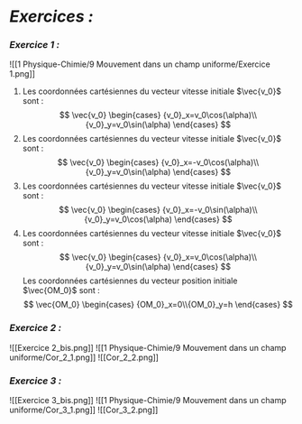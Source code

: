 # _**Exercices :**_

### _**Exercice 1 :**_

![[1 Physique-Chimie/9 Mouvement dans un champ uniforme/Exercice 1.png]]

1. Les coordonnées cartésiennes du vecteur vitesse initiale $\vec{v_0}$ sont :
	$$
	\vec{v_0}
	\begin{cases}
	{v_0}_x=v_0\cos(\alpha)\\{v_0}_y=v_0\sin(\alpha)
	\end{cases}
	$$
2. Les coordonnées cartésiennes du vecteur vitesse initiale $\vec{v_0}$ sont :
	$$
	\vec{v_0}
	\begin{cases}
	{v_0}_x=-v_0\cos(\alpha)\\{v_0}_y=v_0\sin(\alpha)
	\end{cases}
	$$
3. Les coordonnées cartésiennes du vecteur vitesse initiale $\vec{v_0}$ sont :
	$$
	\vec{v_0}
	\begin{cases}
	{v_0}_x=-v_0\sin(\alpha)\\{v_0}_y=v_0\cos(\alpha)
	\end{cases}
	$$
4. Les coordonnées cartésiennes du vecteur vitesse initiale $\vec{v_0}$ sont :
	$$
	\vec{v_0}
	\begin{cases}
	{v_0}_x=v_0\cos(\alpha)\\{v_0}_y=v_0\sin(\alpha)
	\end{cases}
	$$
	Les coordonnées cartésiennes du vecteur position initiale $\vec{OM_0}$ sont :
	$$ 
	\vec{OM_0}
	\begin{cases}
	{OM_0}_x=0\\{OM_0}_y=h
	\end{cases}
	$$
### _**Exercice 2 :**_

![[Exercice 2_bis.png]]
![[1 Physique-Chimie/9 Mouvement dans un champ uniforme/Cor_2_1.png]]
![[Cor_2_2.png]]
### _**Exercice 3 :**_

![[Exercice 3_bis.png]]
![[1 Physique-Chimie/9 Mouvement dans un champ uniforme/Cor_3_1.png]]
![[Cor_3_2.png]]
